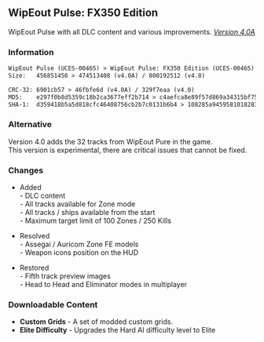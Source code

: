 ## WipEout Pulse: FX350 Edition
WipEout Pulse with all DLC content and various improvements. [*Version 4.0A*](https://mega.nz/folder/lMRVELoR#01a4KaUDbCycjlrDgq5UdQ)

### Information
```diff
WipEout Pulse (UCES-00465) > WipEout Pulse: FX350 Edition (UCES-00465)
Size:   456851456 > 474513408 (v4.0A) / 800192512 (v4.0)

CRC-32: 6901cb57 > 46fbfe6d (v4.0A) / 329f7eaa (v4.0)
MD5:    e297f0b8d5359c18b2ca3677eff2b714 > c4aefca8e89f57d869a34315bf75c16b (v4.0A) / f80ee75c4b20fcd1e3fa5132f0a59624 (v4.0)
SHA-1:  d359418b5a5d818cfc46408756cb2b7c0131b6b4 > 108285a94595810182830526d1f6dc0a37826408 (v4.0A) / ccfc282e66ee8bc6f4be32b1ea7447732b3b5aea (v4.0)
```

### Alternative
Version 4.0 adds the 32 tracks from WipEout Pure in the game.  
This version is experimental, there are critical issues that cannot be fixed.

### Changes
- Added  
*-* DLC content  
*-* All tracks available for Zone mode  
*-* All tracks / ships available from the start  
*-* Maximum target limit of 100 Zones / 250 Kills

- Resolved  
*-* Assegai / Auricom Zone FE models  
*-* Weapon icons position on the HUD

- Restored  
*-* Fifth track preview images  
*-* Head to Head and Eliminator modes in multiplayer

### Downloadable Content
- **Custom Grids** - A set of modded custom grids.
- **Elite Difficulty** - Upgrades the Hard AI difficulty level to Elite
